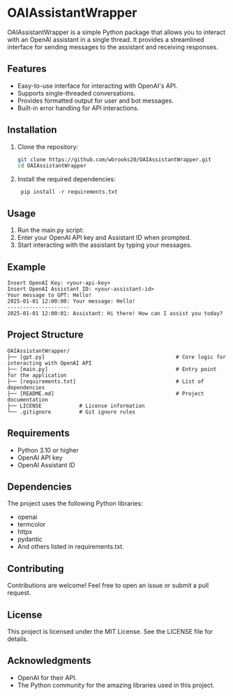 # OAIAssistantWrapper

OAIAssistantWrapper is a simple Python package that allows you to interact with an OpenAI assistant in a single thread. It provides a streamlined interface for sending messages to the assistant and receiving responses.

## Features

- Easy-to-use interface for interacting with OpenAI's API.
- Supports single-threaded conversations.
- Provides formatted output for user and bot messages.
- Built-in error handling for API interactions.

## Installation

1. Clone the repository:
   ```bash
   git clone https://github.com/wbrooks20/OAIAssistantWrapper.git
   cd OAIAssistantWrapper
2. Install the required dependencies:
   ```
    pip install -r requirements.txt
   ```

## Usage

1. Run the main.py script:
2. Enter your OpenAI API key and Assistant ID when prompted.
3. Start interacting with the assistant by typing your messages.

## Example
```
Insert OpenAI Key: <your-api-key>
Insert OpenAI Assistant ID: <your-assistant-id>
Your message to GPT: Hello!
2025-01-01 12:00:00: Your message: Hello!
--------------------
2025-01-01 12:00:01: Assistant: Hi there! How can I assist you today?
```
## Project Structure
```
OAIAssistantWrapper/
├── [gpt.py]                                          # Core logic for interacting with OpenAI API
├── [main.py]                                         # Entry point for the application
├── [requirements.txt]                                # List of dependencies
├── [README.md]                                       # Project documentation
├── LICENSE            # License information
└── .gitignore         # Git ignore rules
```
## Requirements

- Python 3.10 or higher
- OpenAI API key
- OpenAI Assistant ID

## Dependencies
The project uses the following Python libraries:

- openai
- termcolor
- httpx
- pydantic
- And others listed in requirements.txt.

## Contributing
Contributions are welcome! Feel free to open an issue or submit a pull request.

## License
This project is licensed under the MIT License. See the LICENSE file for details.

## Acknowledgments

- OpenAI for their API.
- The Python community for the amazing libraries used in this project.
